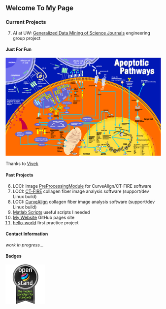 ## Welcome To My Page

### Current Projects

7. AI at UW: <a href="https://github.com/ai-club-uwmadison/scientific-journal-mining">Generalized Data Mining of Science Journals</a> engineering group project

#### Just For Fun

![Apotosis](images/apotosiswallchrt.gif)
 
Thanks to [Vivek](http://biochem-vivek.tripod.com/id58.html) 

#### Past Projects

6. LOCI: Image <a href="https://github.com/uw-loci/curvelets/tree/PreProcessingModule">PreProcessingModule</a> for CurveAlign/CT-FIRE software
5. LOCI: <a href="https://loci.wisc.edu/software/ctfire">CT-FIRE</a> collagen fiber image analysis software (support/dev Linux build)
4. LOCI: <a href="https://loci.wisc.edu/software/curvealign">CurveAlign</a> collagen fiber image analysis software (support/dev Linux build)
3. <a href="https://github.com/Futurist4Science/Matlab-shortcuts">Matlab Scripts</a> useful scripts I needed
2. <a href="https://github.com/Futurist4Science/Futurist4Science.github.io">My Website</a> GitHub pages site
1. <a href="https://github.com/Futurist4Science/hello-world">hello-world</a> first practice project

#### Contact Information

_work in progress..._

#### Badges
![OpenStand](images/128x128-black1.png)
